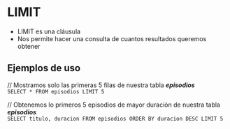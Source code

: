 # LIMIT
- LIMIT es una cláusula
- Nos permite hacer una consulta de cuantos resultados queremos obtener

## Ejemplos de uso
// Mostramos solo las primeras 5 filas de nuestra tabla _**episodios**_  
`SELECT * FROM episodios LIMIT 5`

// Obtenemos lo primeros 5 episodios de mayor duración de nuestra tabla _**episodios**_  
`SELECT titulo, duracion FROM episodios ORDER BY duracion DESC LIMIT 5`
